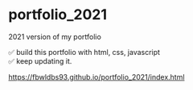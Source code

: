 # portfolio_2021
2021 version of my portfolio

✅ build this portfolio with html, css, javascript <br/>
✅ keep updating it. 


https://fbwldbs93.github.io/portfolio_2021/index.html
